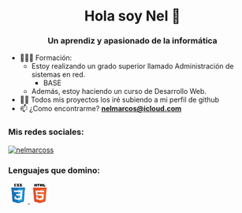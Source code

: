 <h1 align="center">Hola soy Nel 👋</h1>
<h3 align="center">Un aprendiz y apasionado de la informática</h3>

- 🧑🏻‍🏫 Formación:
  - Estoy realizando un grado superior llamado Administración de sistemas en red. 
    - BASE 
  - Además, estoy haciendo un curso de Desarrollo Web.
- 👨‍💻 Todos mis proyectos los iré subiendo a mi perfil de github
- 📫 ¿Como encontrarme? **nelmarcos@icloud.com**

<h3 align="left">Mis redes sociales:</h3>
<p align="left">
<a href="https://instagram.com/nelmarcoss" target="blank"><img align="center" src="https://raw.githubusercontent.com/rahuldkjain/github-profile-readme-generator/master/src/images/icons/Social/instagram.svg" alt="nelmarcoss" height="30" width="40" /></a>
</p>

<h3 align="left">Lenguajes que domino:</h3>
<p align="left"> <a href="https://www.w3schools.com/css/" target="_blank" rel="noreferrer"> <img src="https://raw.githubusercontent.com/devicons/devicon/master/icons/css3/css3-original-wordmark.svg" alt="css3" width="40" height="40"/> </a> <a href="https://www.w3.org/html/" target="_blank" rel="noreferrer"> <img src="https://raw.githubusercontent.com/devicons/devicon/master/icons/html5/html5-original-wordmark.svg" alt="html5" width="40" height="40"/> </a> </p>
